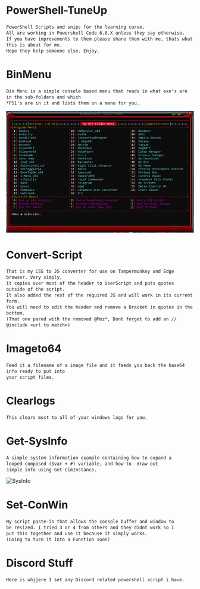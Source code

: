 # PowerShell-TuneUp
```
PowerShell Scripts and snips for the learning curve.
All are working in Powershell Code 6.0.X unless they say otherwise.
If you have improvements to them please share them with me, thats what this is about for me.
Hope they help someone else. Enjoy.
```
# BinMenu
```
Bin Menu is a simple console based menu that reads in what exe's are in the sub-folders and which
*PS1's are in it and lists them on a menu for you.
```
<img src="/img/ShowBinMenu.png" alt="BinMenu"/>

# Convert-Script
```
That is my CSS to JS converter for use on Tampermonkey and Edge browser. Very simply,
it copies over most of the header to UserScript and puts quotes outside of the script.
It also added the rest of the required JS and will work in its current form.
You will need to edit the header and remove a Bracket in quotes in the bottom.
(That one pared with the removed @Moz*, Dont forget to add an // @include <url to match>)
```
# Imageto64
```
Feed it a filename of a image file and it feeds you back the base64 info ready to put into
your script files.
```
# Clearlogs
```
This clears most to all of your windows logs for you.
```
# Get-SysInfo
```
A simple system information example containing how to expand a
looped composed ($var + #) variable, and how to  draw out
simple info using Get-CimInstance.
```
<img src="/img/ShowSysInfo.png" alt="SysInfo"/>

# Set-ConWin
```
My script paste-in that allows the console buffer and window to
be resized. I tried 3 or 4 from others and they didnt work so I
put this together and use it because it simply works.
(Going to turn it into a Function soon)
```
# Discord Stuff
```
Here is whjjere I set any Discord related powershell script i have.
```
